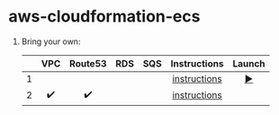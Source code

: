 # aws-cloudformation-ecs

1. Bring your own:

    |   | VPC | Route53 | RDS | SQS | Instructions | Launch |
    |--:|:---:|:-------:|:---:|:---:|:------------:|:------:|
    | 1 | | | | | [instructions](https://github.com/Senzing/aws-cloudformation-ecs-poc-simple) | [:arrow_forward:](https://console.aws.amazon.com/cloudformation/home#/stacks/new?stackName=senzing-poc&templateURL=https://s3.amazonaws.com/public-read-access/aws-cloudformation-ecs-poc-simple/cloudformation.yaml) |
    | 2 | :heavy_check_mark: | :heavy_check_mark: | | | [instructions](docs/senzing-demo-user-vpc-hosted-zone) | |

